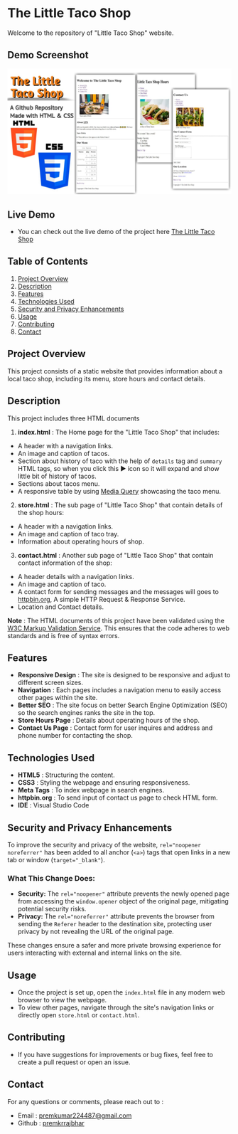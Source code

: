 
# The Little Taco Shop
  
Welcome to the repository of "Little Taco Shop" website.

## Demo Screenshot

![Screenshot of Project](assets/screenshot/screenshot.jpg)

## Live Demo

* You can check out the live demo of the project here [The Little Taco Shop](https://premkrrajbhar.github.io/taco-project/)

## Table of Contents
1. [Project Overview](#project-overview)
2. [Description](#description)
3. [Features](#features)
4. [Technologies Used](#technologies-used)
5. [Security and Privacy Enhancements](#security-and-privacy-enhancements)
6. [Usage](#usage)
7. [Contributing](#contributing)
8. [Contact](#contact)

## Project Overview

This project consists of a static website that provides information about a local taco shop, including its menu, store hours and contact details.

## Description 

This project includes three HTML documents 

1. **index.html** : The Home page for the "Little Taco Shop" that includes:
- A header with a navigation links.
- An image and caption of tacos.
- Section about history of taco with the help of `details` tag and `summary` HTML tags, so when you click  this ▶ icon so it will expand and show little bit of history of tacos.
- Sections about tacos menu.
- A responsive table by using [Media Query](https://en.wikipedia.org/wiki/Media_queries) showcasing the taco menu. 

2. **store.html** : The sub page of "Little Taco Shop" that contain details of the shop hours:
- A header with a navigation links.
- An image and caption of taco tray.
- Information about operating hours of shop.

3. **contact.html** : Another sub page of "Little Taco Shop" that contain contact information of the shop:
- A header details with a navigation links.
- An image and caption of taco.
- A contact form for sending messages and the messages will goes to [httpbin.org](https://httpbin.org/), A simple HTTP Request & Response Service.
- Location and Contact details.

**Note** : The HTML documents of this project have been validated using the [W3C Markup Validation Service](https://validator.w3.org/). This ensures that the code adheres to web standards and is free of syntax errors.

## Features 

- **Responsive Design** : The site is designed to be responsive and adjust to different screen sizes.
- **Navigation** : Each pages includes a navigation menu to easily access other pages within the site.
- **Better SEO** : The site focus on better Search Engine Optimization (SEO) so the search engines ranks the site in the top.
- **Store Hours Page** : Details about operating hours of the shop.
- **Contact Us Page** : Contact form for user inquires and address and phone number for contacting the shop.

## Technologies Used 

- **HTML5** : Structuring the content.
- **CSS3** : Styling the webpage and ensuring responsiveness.
- **Meta Tags** : To index webpage in search engines.
- **httpbin.org** : To send input of contact us page to check HTML form.
- **IDE** : Visual Studio Code

## Security and Privacy Enhancements

To improve the security and privacy of the website, `rel="noopener noreferrer"` has been added to all anchor (`<a>`) tags that open links in a new tab or window (`target="_blank"`). 

### What This Change Does:
- **Security:** The `rel="noopener"` attribute prevents the newly opened page from accessing the `window.opener` object of the original page, mitigating potential security risks.
- **Privacy:** The `rel="noreferrer"` attribute prevents the browser from sending the `Referer` header to the destination site, protecting user privacy by not revealing the URL of the original page.

These changes ensure a safer and more private browsing experience for users interacting with external and internal links on the site.

## Usage

- Once the project is set up, open the `index.html` file in any modern web browser to view the webpage.
- To view other pages, navigate through the site's navigation links or directly open `store.html` or `contact.html`.

## Contributing

- If you have suggestions for improvements or bug fixes, feel free to create a pull request or open an issue.

## Contact

For any questions or comments, please reach out to :
- Email : [premkumar224487@gmail.com](mailto:premkumar224487@gmail.com)
- Github : [premkrrajbhar](https://github.com/premkrrajbhar)






